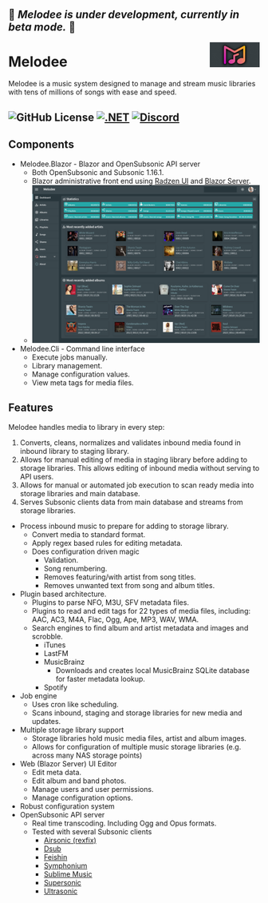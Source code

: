 ## 🚧 *Melodee is under development, currently in beta mode.* 🚧   

<img src="graphics/melodee_gh_card.png" alt="logo" title="melodee" align="right" height="50px" />   

# Melodee
   
Melodee is a music system designed to manage and stream music libraries with tens of millions of songs with ease and speed.

![GitHub License](https://img.shields.io/github/license/sphildreth/melodee)
[![.NET](https://github.com/sphildreth/melodee/actions/workflows/dotnet.yml/badge.svg)](https://github.com/sphildreth/melodee/actions/workflows/dotnet.yml)
<a href="https://discord.gg/bfMnEUrvbp">
![Discord](https://img.shields.io/discord/1337921126210211943)
</a>
---

## Components

* Melodee.Blazor - Blazor and OpenSubsonic API server
    * Both OpenSubsonic and Subsonic 1.16.1.
    * Blazor administrative front end using [Radzen UI](https://blazor.radzen.com/) and [Blazor Server](https://learn.microsoft.com/en-us/aspnet/core/blazor/hosting-models?view=aspnetcore-9.0#blazor-server).
    * ![Melodee.Blazor](graphics/Snapshot_2025-02-04_23-06-24.png)
* Melodee.Cli - Command line interface
    * Execute jobs manually.
    * Library management.    
    * Manage configuration values.
    * View meta tags for media files.  

## Features

Melodee handles media to library in every step:
  1. Converts, cleans, normalizes and validates inbound media found in inbound library to staging library.
  2. Allows for manual editing of media in staging library before adding to storage libraries. This allows editing of inbound media without serving to API users.
  3. Allows for manual or automated job execution to scan ready media into storage libraries and main database.
  4. Serves Subsonic clients data from main database and streams from storage libraries.

* Process inbound music to prepare for adding to storage library.
    * Convert media to standard format.
    * Apply regex based rules for editing metadata.
    * Does configuration driven magic
        * Validation.
        * Song renumbering.
        * Removes featuring/with artist from song titles.
        * Removes unwanted text from song and album titles.
* Plugin based architecture.
    * Plugins to parse NFO, M3U, SFV metadata files.
    * Plugins to read and edit tags for 22 types of media files, including: AAC, AC3, M4A, Flac, Ogg, Ape, MP3, WAV, WMA.
    * Search engines to find album and artist metadata and images and scrobble.
        * iTunes
        * LastFM
        * MusicBrainz
            * Downloads and creates local MusicBrainz SQLite database for faster metadata lookup.
        * Spotify
* Job engine
    * Uses cron like scheduling.
    * Scans inbound, staging and storage libraries for new media and updates.
* Multiple storage library support
    * Storage libraries hold music media files, artist and album images.
    * Allows for configuration of multiple music storage libraries (e.g. across many NAS storage points)
* Web (Blazor Server) UI Editor
    * Edit meta data.
    * Edit album and band photos.
    * Manage users and user permissions.
    * Manage configuration options.
* Robust configuration system
* OpenSubsonic API server
    * Real time transcoding. Including Ogg and Opus formats.
    * Tested with several Subsonic clients
        * [Airsonic (rexfix)](https://github.com/tamland/airsonic-refix)
        * [Dsub](https://github.com/DataBiosphere/dsub)
        * [Feishin](https://github.com/jeffvli/feishin)
        * [Symphonium](https://symfonium.app/)
        * [Sublime Music](https://github.com/sublime-music/sublime-music)
        * [Supersonic](https://github.com/dweymouth/supersonic)
        * [Ultrasonic](https://gitlab.com/ultrasonic/ultrasonic)
